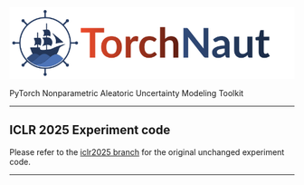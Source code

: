 ![TorchNaut](https://github.com/proto-n/torch-naut/raw/main/static/naut-text.png)

PyTorch Nonparametric Aleatoric Uncertainty Modeling Toolkit

--------------------------------------------------------------------------------

## ICLR 2025 Experiment code
Please refer to the [iclr2025 branch](https://github.com/proto-n/torch-naut/tree/iclr2025) for the original unchanged experiment code.

--------------------------------------------------------------------------------
